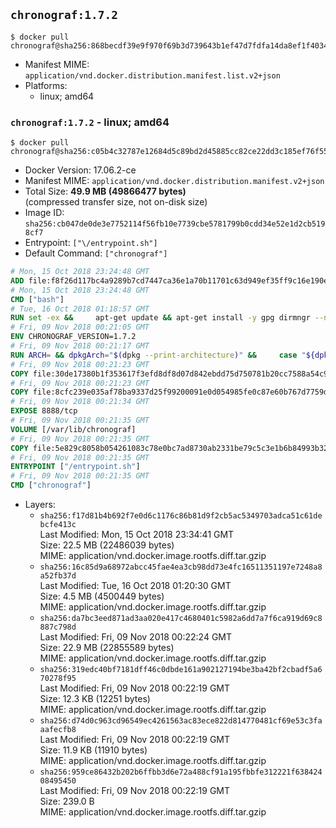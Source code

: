 ## `chronograf:1.7.2`

```console
$ docker pull chronograf@sha256:868becdf39e9f970f69b3d739643b1ef47d7fdfa14da8ef1f4034b83ca071a7c
```

-	Manifest MIME: `application/vnd.docker.distribution.manifest.list.v2+json`
-	Platforms:
	-	linux; amd64

### `chronograf:1.7.2` - linux; amd64

```console
$ docker pull chronograf@sha256:c05b4c32787e12684d5c89bd2d45885cc82ce22dd3c185ef76f55754e2754ee5
```

-	Docker Version: 17.06.2-ce
-	Manifest MIME: `application/vnd.docker.distribution.manifest.v2+json`
-	Total Size: **49.9 MB (49866477 bytes)**  
	(compressed transfer size, not on-disk size)
-	Image ID: `sha256:cb047de0de3e7752114f56fb10e7739cbe5781799b0cdd34e52e1d2cb5198cf7`
-	Entrypoint: `["\/entrypoint.sh"]`
-	Default Command: `["chronograf"]`

```dockerfile
# Mon, 15 Oct 2018 23:24:48 GMT
ADD file:f8f26d117bc4a9289b7cd7447ca36e1a70b11701c63d949ef35ff9c16e190e50 in / 
# Mon, 15 Oct 2018 23:24:48 GMT
CMD ["bash"]
# Tue, 16 Oct 2018 01:18:57 GMT
RUN set -ex &&     apt-get update && apt-get install -y gpg dirmngr --no-install-recommends &&     rm -rf /var/lib/apt/lists/* &&     for key in         05CE15085FC09D18E99EFB22684A14CF2582E0C5 ;     do         gpg --keyserver ha.pool.sks-keyservers.net --recv-keys "$key" ||         gpg --keyserver pgp.mit.edu --recv-keys "$key" ||         gpg --keyserver keyserver.pgp.com --recv-keys "$key" ;     done
# Fri, 09 Nov 2018 00:21:05 GMT
ENV CHRONOGRAF_VERSION=1.7.2
# Fri, 09 Nov 2018 00:21:17 GMT
RUN ARCH= && dpkgArch="$(dpkg --print-architecture)" &&     case "${dpkgArch##*-}" in       amd64) ARCH='amd64';;       arm64) ARCH='arm64';;       armhf) ARCH='armhf';;       armel) ARCH='armel';;       *)     echo "Unsupported architecture: ${dpkgArch}"; exit 1;;     esac &&     set -x &&     apt-get update && apt-get install -y ca-certificates curl --no-install-recommends &&     rm -rf /var/lib/apt/lists/* &&     curl -SLO "https://dl.influxdata.com/chronograf/releases/chronograf_${CHRONOGRAF_VERSION}_${ARCH}.deb.asc" &&     curl -SLO "https://dl.influxdata.com/chronograf/releases/chronograf_${CHRONOGRAF_VERSION}_${ARCH}.deb" &&     gpg --batch --verify chronograf_${CHRONOGRAF_VERSION}_${ARCH}.deb.asc chronograf_${CHRONOGRAF_VERSION}_${ARCH}.deb &&     dpkg -i chronograf_${CHRONOGRAF_VERSION}_${ARCH}.deb &&     rm -f chronograf_${CHRONOGRAF_VERSION}_${ARCH}.deb* &&     apt-get purge -y --auto-remove $buildDeps
# Fri, 09 Nov 2018 00:21:23 GMT
COPY file:30de17380b1f353617f3efd8df8d07d842ebdd75d750781b20cc7588a54c918d in /usr/share/chronograf/LICENSE 
# Fri, 09 Nov 2018 00:21:23 GMT
COPY file:8cfc239e035af78ba9337d25f99200091e0d054985fe0c87e60b767d7759d99d in /usr/share/chronograf/agpl-3.0.md 
# Fri, 09 Nov 2018 00:21:34 GMT
EXPOSE 8888/tcp
# Fri, 09 Nov 2018 00:21:35 GMT
VOLUME [/var/lib/chronograf]
# Fri, 09 Nov 2018 00:21:35 GMT
COPY file:5e829c8058b054261083c78e0bc7ad8730ab2331be79c5c3e1b6b84993b3224b in /entrypoint.sh 
# Fri, 09 Nov 2018 00:21:35 GMT
ENTRYPOINT ["/entrypoint.sh"]
# Fri, 09 Nov 2018 00:21:35 GMT
CMD ["chronograf"]
```

-	Layers:
	-	`sha256:f17d81b4b692f7e0d6c1176c86b81d9f2cb5ac5349703adca51c61debcfe413c`  
		Last Modified: Mon, 15 Oct 2018 23:34:41 GMT  
		Size: 22.5 MB (22486039 bytes)  
		MIME: application/vnd.docker.image.rootfs.diff.tar.gzip
	-	`sha256:16c85d9a68972abcc45fae4ea3cb98dd73e4fc16511351197e7248a8a52fb37d`  
		Last Modified: Tue, 16 Oct 2018 01:20:30 GMT  
		Size: 4.5 MB (4500449 bytes)  
		MIME: application/vnd.docker.image.rootfs.diff.tar.gzip
	-	`sha256:da7bc3eed871ad3aa020e417c4680401c5982a6dd7a7f6ca919d69c8887c798d`  
		Last Modified: Fri, 09 Nov 2018 00:22:24 GMT  
		Size: 22.9 MB (22855589 bytes)  
		MIME: application/vnd.docker.image.rootfs.diff.tar.gzip
	-	`sha256:319edc40bf7181dff46c0dbde161a902127194be3ba42bf2cbadf5a670278f95`  
		Last Modified: Fri, 09 Nov 2018 00:22:19 GMT  
		Size: 12.3 KB (12251 bytes)  
		MIME: application/vnd.docker.image.rootfs.diff.tar.gzip
	-	`sha256:d74d0c963cd96549ec4261563ac83ece822d814770481cf69e53c3faaafecfb8`  
		Last Modified: Fri, 09 Nov 2018 00:22:19 GMT  
		Size: 11.9 KB (11910 bytes)  
		MIME: application/vnd.docker.image.rootfs.diff.tar.gzip
	-	`sha256:959ce86432b202b6ffbb3d6e72a488cf91a195fbbfe312221f63842408495450`  
		Last Modified: Fri, 09 Nov 2018 00:22:19 GMT  
		Size: 239.0 B  
		MIME: application/vnd.docker.image.rootfs.diff.tar.gzip

